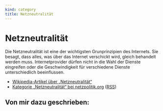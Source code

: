 ```yaml
---
kind: category
title: Netzneutralität
---
```


# Netzneutralität

Die Netzneutralität ist eine der wichtigsten Grunprinzipien des Internets. Sie
besagt, dass alles, was über das Internet verschickt wird, gleich behandelt
werden muss. Internetprovider dürfen nicht in die Wahl der Dienste eingreifen
oder die Geschwindigkeit für verschiedene Dienste unterschiedlich beeinflussen.

* [Wikipedia-Artikel über „Netzneutralität“][wpde]
* [Kategorie „Netzneutralität“ bei netzpolitik.org][np-cat] ([RSS][np-rss])

[wpde]: https://de.wikipedia.org/wiki/Netzneutralit%C3%A4t

[np-cat]: https://netzpolitik.org/category/netzneutralitat/

[np-rss]: https://netzpolitik.org/category/Netzneutralit%C3%A4t/feed


## Von mir dazu geschrieben:

